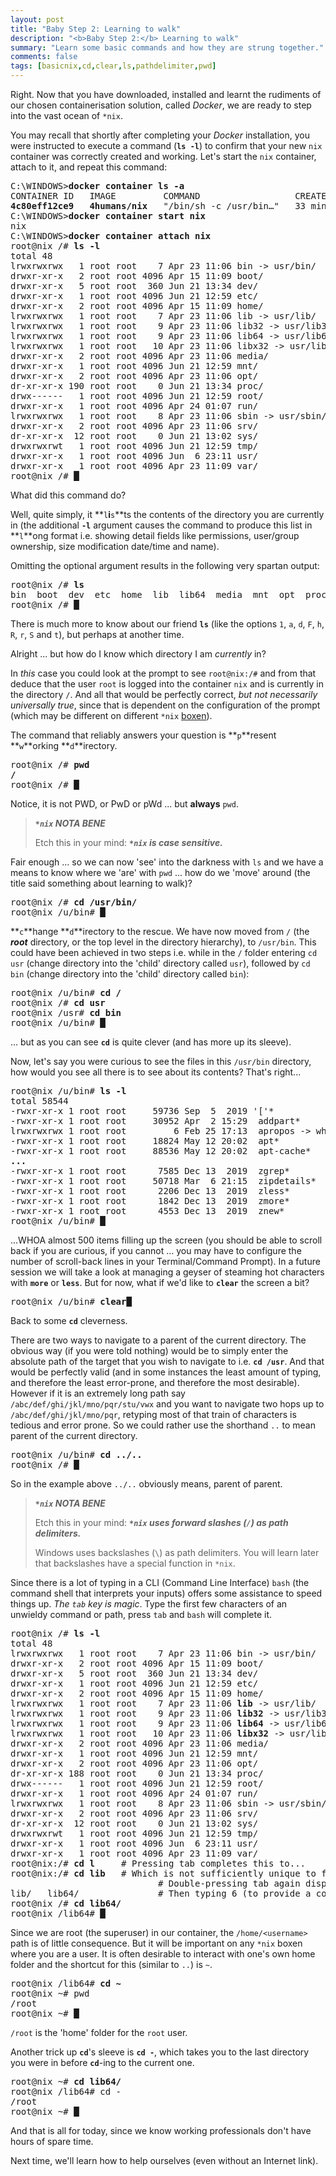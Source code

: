 ```yaml
---
layout: post
title: "Baby Step 2: Learning to walk"
description: "<b>Baby Step 2:</b> Learning to walk"
summary: "Learn some basic commands and how they are strung together."
comments: false
tags: [basicnix,cd,clear,ls,pathdelimiter,pwd]
---
```


Right. Now that you have downloaded, installed and learnt the rudiments of our chosen containerisation solution, called *Docker*, we are ready to step into the vast ocean of `*nix`.

You may recall that shortly after completing your *Docker* installation, you were instructed to execute a command (**`ls -l`**) to confirm that your new `nix` container was correctly created and working. Let's start the `nix` container, attach to it, and repeat this command:
<pre>
C:\WINDOWS><b>docker container ls -a</b>
CONTAINER ID   IMAGE         COMMAND                  CREATED          STATUS                      PORTS NAMES
<b>4c80eff12ce9   4humans/nix</b>   "/bin/sh -c /usr/bin…"   33 minutes ago   Exited (0) 28 minutes ago         <b>nix</b>
C:\WINDOWS><b>docker container start nix</b>
nix
C:\WINDOWS><b>docker container attach nix</b>
root@nix /# <b>ls -l</b>
total 48
lrwxrwxrwx   1 root root    7 Apr 23 11:06 bin -> usr/bin/
drwxr-xr-x   2 root root 4096 Apr 15 11:09 boot/
drwxr-xr-x   5 root root  360 Jun 21 13:34 dev/
drwxr-xr-x   1 root root 4096 Jun 21 12:59 etc/
drwxr-xr-x   2 root root 4096 Apr 15 11:09 home/
lrwxrwxrwx   1 root root    7 Apr 23 11:06 lib -> usr/lib/
lrwxrwxrwx   1 root root    9 Apr 23 11:06 lib32 -> usr/lib32/
lrwxrwxrwx   1 root root    9 Apr 23 11:06 lib64 -> usr/lib64/
lrwxrwxrwx   1 root root   10 Apr 23 11:06 libx32 -> usr/libx32/
drwxr-xr-x   2 root root 4096 Apr 23 11:06 media/
drwxr-xr-x   1 root root 4096 Jun 21 12:59 mnt/
drwxr-xr-x   2 root root 4096 Apr 23 11:06 opt/
dr-xr-xr-x 190 root root    0 Jun 21 13:34 proc/
drwx------   1 root root 4096 Jun 21 12:59 root/
drwxr-xr-x   1 root root 4096 Apr 24 01:07 run/
lrwxrwxrwx   1 root root    8 Apr 23 11:06 sbin -> usr/sbin/
drwxr-xr-x   2 root root 4096 Apr 23 11:06 srv/
dr-xr-xr-x  12 root root    0 Jun 21 13:02 sys/
drwxrwxrwt   1 root root 4096 Jun 21 12:59 tmp/
drwxr-xr-x   1 root root 4096 Jun  6 23:11 usr/
drwxr-xr-x   1 root root 4096 Apr 23 11:09 var/
root@nix /# <b>&block;</b>
</pre>

What did this command do?

Well, quite simply, it **`l`**i**`s`**ts the contents of the directory you are currently in (the additional **`-l`** argument causes the command to produce this list in **`l`**ong format i.e. showing detail fields like permissions, user/group ownership, size modification date/time and name).

Omitting the optional argument results in the following very spartan output:
<pre>
root@nix /# <b>ls</b>
bin  boot  dev  etc  home  lib  lib64  media  mnt  opt  proc  root  run  sbin  srv  sys  tmp  usr  var
root@nix /# <b>&block;</b>
</pre>

There is much more to know about our friend **`ls`** (like the options `1`, `a`, `d`, `F`, `h`, `R`, `r`, `S` and `t`), but perhaps at another time.

Alright ... but how do I know which directory I am *currently* in?

In *this* case you could look at the prompt to see `root@nix:/#` and from that deduce that the user `root` is logged into the container `nix` and is currently in the directory `/`. And all that would be perfectly correct, *but not necessarily universally true*, since that is dependent on the configuration of the prompt (which may be different on different `*nix` [boxen](http://catb.org/jargon/html/B/boxen.html)).

The command that reliably answers your question is **`p`**resent **`w`**orking **`d`**irectory.
<pre>
root@nix /# <b>pwd</b>
<b>/</b>
root@nix /# <b>&block;</b>
</pre>

Notice, it is not PWD, or PwD or pWd ... but **always** `pwd`.

> ***`*nix` NOTA BENE***<br>
> 
> Etch this in your mind: ***`*nix` is case sensitive.***

Fair enough ... so we can now 'see' into the darkness with `ls` and we have a means to know where we 'are' with `pwd` ... how do we 'move' around (the title said something about learning to walk)?

<pre>
root@nix /# <b>cd /usr/bin/</b>
root@nix /u/bin# <b>&block;</b>
</pre>

**`c`**hange **`d`**irectory to the rescue. We have now moved from `/` (the ***root*** directory, or the top level in the directory hierarchy), to `/usr/bin`. This could have been achieved in two steps i.e. while in the `/` folder entering `cd usr` (change directory into the 'child' directory called `usr`), followed by `cd bin` (change directory into the 'child' directory called `bin`):
<pre>
root@nix /u/bin# <b>cd /</b>
root@nix /# <b>cd usr</b>
root@nix /usr# <b>cd bin</b>
root@nix /u/bin# <b>&block;</b>
</pre>
... but as you can see **`cd`** is quite clever (and has more up its sleeve).

Now, let's say you were curious to see the files in this `/usr/bin` directory, how would you see all there is to see about its contents? That's right...
<pre>
root@nix /u/bin# <b>ls -l</b>
total 58544
-rwxr-xr-x 1 root root     59736 Sep  5  2019 '['*
-rwxr-xr-x 1 root root     30952 Apr  2 15:29  addpart*
lrwxrwxrwx 1 root root         6 Feb 25 17:13  apropos -> whatis*
-rwxr-xr-x 1 root root     18824 May 12 20:02  apt*
-rwxr-xr-x 1 root root     88536 May 12 20:02  apt-cache*
<b>...</b>
-rwxr-xr-x 1 root root      7585 Dec 13  2019  zgrep*
-rwxr-xr-x 1 root root     50718 Mar  6 21:15  zipdetails*
-rwxr-xr-x 1 root root      2206 Dec 13  2019  zless*
-rwxr-xr-x 1 root root      1842 Dec 13  2019  zmore*
-rwxr-xr-x 1 root root      4553 Dec 13  2019  znew*
root@nix /u/bin# <b>&block;</b>
</pre>
...WHOA almost 500 items filling up the screen (you should be able to scroll back if you are curious, if you cannot ... you may have to configure the number of scroll-back lines in your Terminal/Command Prompt).
In a future session we will take a look at managing a geyser of steaming hot characters with **`more`** or **`less`**. But for now, what if we'd like to **`clear`** the screen a bit?
<pre>
root@nix /u/bin# <b>clear&block;</b>
</pre>
Back to some **`cd`** cleverness.

There are two ways to navigate to a parent of the current directory. The obvious way (if you were told nothing) would be to simply enter the absolute path of the target that you wish to navigate to i.e. **`cd /usr`**. And that would be perfectly valid (and in some instances the least amount of typing, and therefore the least error-prone, and therefore the most desirable). However if it is an extremely long path say `/abc/def/ghi/jkl/mno/pqr/stu/vwx` and you want to navigate two hops up to `/abc/def/ghi/jkl/mno/pqr`, retyping most of that train of characters is tedious and error prone. So we could rather use the shorthand `..` to mean parent of the current directory.
<pre>
root@nix /u/bin# <b>cd ../..</b>
root@nix /# <b>&block;</b>
</pre>
So in the example above `../..` obviously means, parent of parent.

> ***`*nix` NOTA BENE***<br>
> 
> Etch this in your mind: ***`*nix` uses forward slashes (`/`) as path delimiters.***<br>
> 
> Windows uses backslashes (`\`) as path delimiters. You will learn later that backslashes have a special function in `*nix`.

Since there is a lot of typing in a CLI (Command Line Interface) `bash` (the command shell that interprets your inputs) offers some assistance to speed things up. *The `tab` key is magic*. Type the first few characters of an unwieldy command or path, press `tab` and `bash` will complete it.
<pre>
root@nix /# <b>ls -l</b>
total 48
lrwxrwxrwx   1 root root    7 Apr 23 11:06 bin -> usr/bin/
drwxr-xr-x   2 root root 4096 Apr 15 11:09 boot/
drwxr-xr-x   5 root root  360 Jun 21 13:34 dev/
drwxr-xr-x   1 root root 4096 Jun 21 12:59 etc/
drwxr-xr-x   2 root root 4096 Apr 15 11:09 home/
lrwxrwxrwx   1 root root    7 Apr 23 11:06 <b>lib</b> -> usr/lib/
lrwxrwxrwx   1 root root    9 Apr 23 11:06 <b>lib32</b> -> usr/lib32/
lrwxrwxrwx   1 root root    9 Apr 23 11:06 <b>lib64</b> -> usr/lib64/
lrwxrwxrwx   1 root root   10 Apr 23 11:06 <b>libx32</b> -> usr/libx32/
drwxr-xr-x   2 root root 4096 Apr 23 11:06 media/
drwxr-xr-x   1 root root 4096 Jun 21 12:59 mnt/
drwxr-xr-x   2 root root 4096 Apr 23 11:06 opt/
dr-xr-xr-x 188 root root    0 Jun 21 13:34 proc/
drwx------   1 root root 4096 Jun 21 12:59 root/
drwxr-xr-x   1 root root 4096 Apr 24 01:07 run/
lrwxrwxrwx   1 root root    8 Apr 23 11:06 sbin -> usr/sbin/
drwxr-xr-x   2 root root 4096 Apr 23 11:06 srv/
dr-xr-xr-x  12 root root    0 Jun 21 13:02 sys/
drwxrwxrwt   1 root root 4096 Jun 21 12:59 tmp/
drwxr-xr-x   1 root root 4096 Jun  6 23:11 usr/
drwxr-xr-x   1 root root 4096 Apr 23 11:09 var/
root@nix:/# <b>cd l</b>     # Pressing tab completes this to...
root@nix:/# <b>cd lib</b>   # Which is not sufficiently unique to fully autocomplete.
                            # Double-pressing tab again displays your completion options...
lib/   lib64/               # Then typing 6 (to provide a completion hint) and tab again completes full autocomplete...
root@nix /# <b>cd lib64/</b>
root@nix /lib64# <b>&block;</b>
</pre>

Since we are root (the superuser) in our container, the `/home/<username>` path is of little consequence. But it will be important on any `*nix` boxen where you are a user. It is often desirable to interact with one's own home folder and the shortcut for this (similar to `..`) is `~`.
<pre>
root@nix /lib64# <b>cd ~</b>
root@nix ~# pwd
/root
root@nix ~# <b>&block;</b>
</pre>
`/root` is the 'home' folder for the `root` user.

Another trick up **`cd`**'s sleeve is **`cd -`**, which takes you to the last directory you were in before **`cd`**-ing to the current one.
<pre>
root@nix ~# <b>cd lib64/</b>
root@nix /lib64# cd -
/root
root@nix ~# <b>&block;</b>
</pre>

And that is all for today, since we know working professionals don't have hours of spare time.

Next time, we'll learn how to help ourselves (even without an Internet link).

